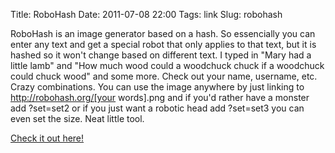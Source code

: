 Title: RoboHash
Date: 2011-07-08 22:00
Tags: link
Slug: robohash

RoboHash is an image generator based on a hash. So essencially you can enter any text and get a special robot that only applies to that text, but it is hashed so it won't change based on different text. I typed in "Mary had a little lamb" and "How much wood could a woodchuck chuck if a woodchuck could chuck wood" and some more. Check out your name, username, etc. Crazy combinations. You can use the image anywhere by just linking to http://robohash.org/[your words].png and if you'd rather have a monster add ?set=set2 or if you just want a robotic head add ?set=set3 you can even set the size. Neat little tool. 

[Check it out here!](http://robohash.org/)
